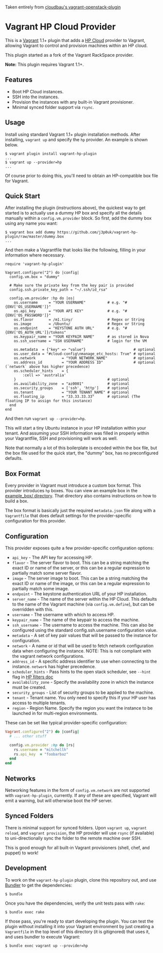 Taken entirely from [cloudbau's vagrant-openstack-plugin](https://github.com/cloudbau/vagrant-openstack-plugin)

# Vagrant HP Cloud Provider

This is a [Vagrant](http://www.vagrantup.com) 1.1+ plugin that adds a
[HP Cloud](http://www.hpcloud.com) provider to Vagrant,
allowing Vagrant to control and provision machines within an HP
cloud.

This plugin started as a fork of the Vagrant RackSpace provider.

**Note:** This plugin requires Vagrant 1.1+.

## Features

* Boot HP Cloud instances.
* SSH into the instances.
* Provision the instances with any built-in Vagrant provisioner.
* Minimal synced folder support via `rsync`.

## Usage

Install using standard Vagrant 1.1+ plugin installation methods. After
installing, `vagrant up` and specify the `hp` provider. An example is
shown below.

```
$ vagrant plugin install vagrant-hp-plugin
...
$ vagrant up --provider=hp
...
```

Of course prior to doing this, you'll need to obtain an HP-compatible
box file for Vagrant.

## Quick Start

After installing the plugin (instructions above), the quickest way to get
started is to actually use a dummy HP box and specify all the details
manually within a `config.vm.provider` block. So first, add the dummy
box using any name you want:

```
$ vagrant box add dummy https://github.com/j3p0uk/vagrant-hp-plugin/raw/master/dummy.box
...
```

And then make a Vagrantfile that looks like the following, filling in
your information where necessary.

```
require 'vagrant-hp-plugin'

Vagrant.configure("2") do |config|
  config.vm.box = "dummy"

  # Make sure the private key from the key pair is provided
  config.ssh.private_key_path = "~/.ssh/id_rsa"

  config.vm.provider :hp do |os|
    os.username     = "YOUR USERNAME"          # e.g. "#{ENV['OS_USERNAME']}"
    os.api_key      = "YOUR API KEY"           # e.g. "#{ENV['OS_PASSWORD']}"
    os.flavor       = /m1.tiny/                # Regex or String
    os.image        = /Ubuntu/                 # Regex or String
    os.endpoint     = "KEYSTONE AUTH URL"      # e.g. "#{ENV['OS_AUTH_URL']}/tokens"
    os.keypair_name = "YOUR KEYPAIR NAME"      # as stored in Nova
    os.ssh_username = "SSH USERNAME"           # login for the VM

    os.metadata  = {"key" => "value"}                      # optional
    os.user_data = "#cloud-config\nmanage_etc_hosts: True" # optional
    os.network            = "YOUR NETWORK_NAME"            # optional
    os.address_id         = "YOUR ADDRESS ID"              # optional (`network` above has higher precedence)
    os.scheduler_hints    = {
        :cell => 'australia'
    }                                          # optional
    os.availability_zone  = "az0001"           # optional
    os.security_groups    = ['ssh', 'http']    # optional
    os.tenant             = "YOUR TENANT_NAME" # optional
    os.floating_ip        = "33.33.33.33"      # optional (The floating IP to assign for this instance)
  end
end
```

And then run `vagrant up --provider=hp`.

This will start a tiny Ubuntu instance in your HP installation within
your tenant. And assuming your SSH information was filled in properly
within your Vagrantfile, SSH and provisioning will work as well.

Note that normally a lot of this boilerplate is encoded within the box
file, but the box file used for the quick start, the "dummy" box, has
no preconfigured defaults.

## Box Format

Every provider in Vagrant must introduce a custom box format. This
provider introduces `hp` boxes. You can view an example box in
the [example_box/ directory](https://github.com/j3p0uk/vagrant-hp-plugin/tree/master/example_box).
That directory also contains instructions on how to build a box.

The box format is basically just the required `metadata.json` file
along with a `Vagrantfile` that does default settings for the
provider-specific configuration for this provider.

## Configuration

This provider exposes quite a few provider-specific configuration options:

* `api_key` - The API key for accessing HP.
* `flavor` - The server flavor to boot. This can be a string matching
  the exact ID or name of the server, or this can be a regular expression
  to partially match some server flavor.
* `image` - The server image to boot. This can be a string matching the
  exact ID or name of the image, or this can be a regular expression to
  partially match some image.
* `endpoint` - The keystone authentication URL of your HP installation.
* `server_name` - The name of the server within the HP Cloud. This
  defaults to the name of the Vagrant machine (via `config.vm.define`), but
  can be overridden with this.
* `username` - The username with which to access HP.
* `keypair_name` - The name of the keypair to access the machine.
* `ssh_username` - The username to access the machine. This can also be
  configured using the standard config.ssh.username configuration value.
* `metadata` - A set of key pair values that will be passed to the instance
  for configuration.
* `network` - A name or id that will be used to fetch network configuration
  data when configuring the instance. NOTE: This is not compliant with the
  vagrant network configurations.
* `address_id` - A specific address identifier to use when connecting to the
  instance. `network` has higher precedence.
* `scheduler_hints` - Pass hints to the open stack scheduler, see `--hint` flag in [HP filters doc](http://docs.hp.org/trunk/hp-compute/admin/content/scheduler-filters.html)
* `availability_zone` - Specify the availability zone in which the instance
  must be created.
* `security_groups` - List of security groups to be applied to the machine.
* `tenant` - Tenant name.  You only need to specify this if your HP user has access to multiple tenants.
* `region` - Region Name. Specify the region you want the instance to be launched in for multi-region environments.


These can be set like typical provider-specific configuration:

```ruby
Vagrant.configure("2") do |config|
  # ... other stuff

  config.vm.provider :hp do |rs|
    rs.username = "mitchellh"
    rs.api_key  = "foobarbaz"
  end
end
```

## Networks

Networking features in the form of `config.vm.network` are not
supported with `vagrant-hp-plugin`, currently. If any of these are
specified, Vagrant will emit a warning, but will otherwise boot
the HP server.

## Synced Folders

There is minimal support for synced folders. Upon `vagrant up`,
`vagrant reload`, and `vagrant provision`, the HP provider will use
`rsync` (if available) to uni-directionally sync the folder to
the remote machine over SSH.

This is good enough for all built-in Vagrant provisioners (shell,
chef, and puppet) to work!

## Development

To work on the `vagrant-hp-plugin` plugin, clone this repository out, and use
[Bundler](http://gembundler.com) to get the dependencies:

```
$ bundle
```

Once you have the dependencies, verify the unit tests pass with `rake`:

```
$ bundle exec rake
```

If those pass, you're ready to start developing the plugin. You can test
the plugin without installing it into your Vagrant environment by just
creating a `Vagrantfile` in the top level of this directory (it is gitignored)
that uses it, and uses bundler to execute Vagrant:

```
$ bundle exec vagrant up --provider=hp
```
